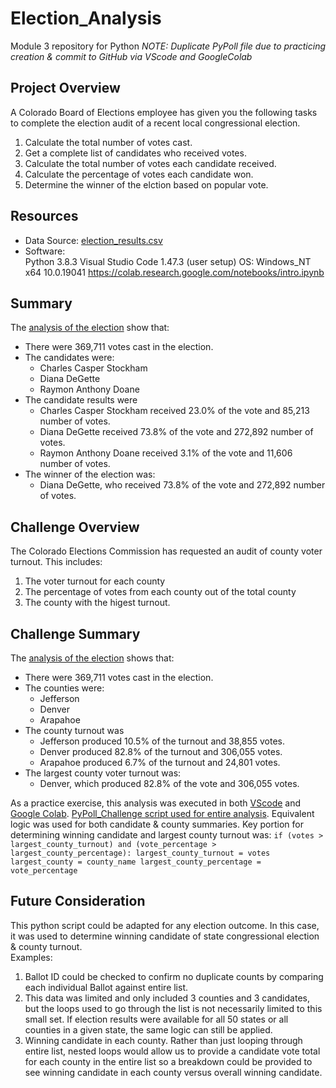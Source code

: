 # Election_Analysis
Module 3 repository for Python
*NOTE: Duplicate PyPoll file due to practicing creation & commit to GitHub via VScode and GoogleColab*

## Project Overview
A Colorado Board of Elections employee has given you the following tasks to complete the election audit of a recent local congressional election.

1.  Calculate the total number of votes cast.
2.  Get a complete list of candidates who received votes.
3.  Calculate the total number of votes each candidate received.
4.  Calculate the percentage of votes each candidate won.
5.  Determine the winner of the elction based on popular vote.

## Resources
- Data Source:  [election_results.csv](election_results.csv)
- Software:  
  Python 3.8.3 
  Visual Studio Code 1.47.3 (user setup)
  OS: Windows_NT x64 10.0.19041
  https://colab.research.google.com/notebooks/intro.ipynb
  
## Summary 
The [analysis of the election](Election_Results.png) show that:
- There were 369,711 votes cast in the election.
- The candidates were:
  - Charles Casper Stockham
  - Diana DeGette
  - Raymon Anthony Doane
- The candidate results were
  - Charles Casper Stockham received 23.0% of the vote and 85,213 number of votes.
  - Diana DeGette received 73.8% of the vote and 272,892 number of votes.
  - Raymon Anthony Doane received 3.1% of the vote and 11,606 number of votes.
- The winner of the election was:
  - Diana DeGette, who received 73.8% of the vote and 272,892 number of votes.
   
## Challenge Overview
The Colorado Elections Commission has requested an audit of county voter turnout.  This includes:
  1. The voter turnout for each county
  2. The percentage of votes from each county out of the total county
  3. The county with the higest turnout.

## Challenge Summary
The [analysis of the election](Election_Results.png) shows that:
- There were 369,711 votes cast in the election.
- The counties were:
  - Jefferson
  - Denver
  - Arapahoe
- The county turnout was
  - Jefferson produced 10.5% of the turnout and 38,855 votes.
  - Denver produced 82.8% of the turnout and 306,055 votes.
  - Arapahoe produced 6.7% of the turnout and 24,801 votes.
- The largest county voter turnout was:
  - Denver, which produced 82.8% of the vote and 306,055 votes.
  
As a practice exercise, this analysis was executed in both [VScode](https://code.visualstudio.com/) and [Google Colab](https://colab.research.google.com/notebooks/intro.ipynb).
[PyPoll_Challenge script used for entire analysis](PyPoll_Challenge.py).
Equivalent logic was used for both candidate & county summaries.  Key portion for determining winning candidate and largest county turnout was:
        ```
        if (votes > largest_county_turnout) and (vote_percentage > largest_county_percentage):
            largest_county_turnout = votes
            largest_county = county_name
            largest_county_percentage = vote_percentage
        ```
## Future Consideration
This python script could be adapted for any election outcome.  In this case, it was used to determine winning candidate of state congressional election & county turnout.  
Examples:
1. Ballot ID could be checked to confirm no duplicate counts by comparing each individual Ballot against entire list.
2. This data was limited and only included 3 counties and 3 candidates, but the loops used to go through the list is not necessarily limited to this small set.  If election results were available for all 50 states or all counties in a given state, the same logic can still be applied.
3.  Winning candidate in each county.  Rather than just looping through entire list, nested loops would allow us to provide a candidate vote total for each county in the entire list so a breakdown could be provided to see winning candidate in each county versus overall winning candidate.
